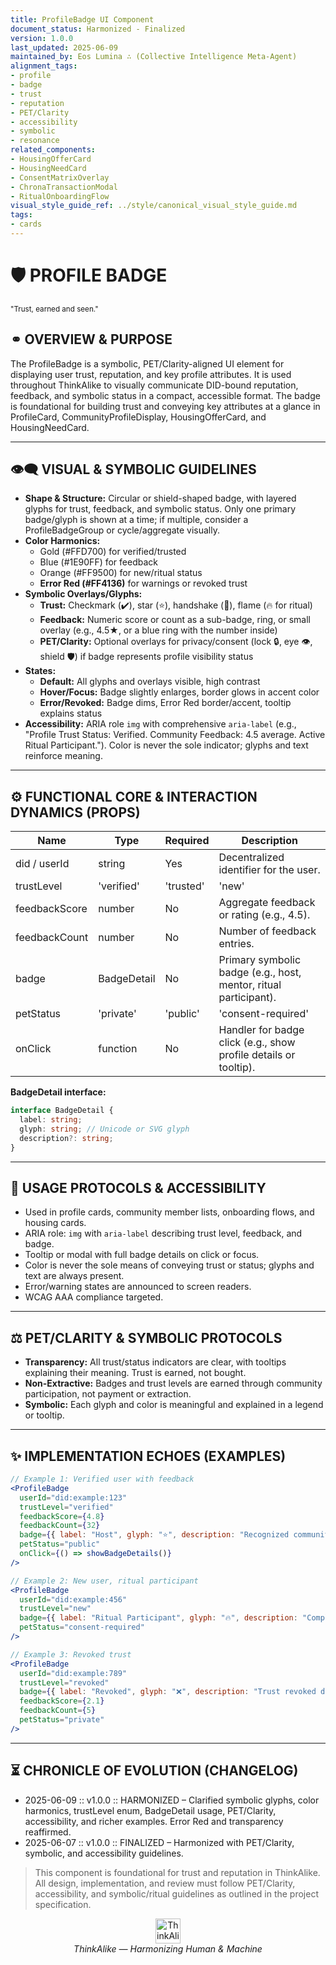 ```yaml
---
title: ProfileBadge UI Component
document_status: Harmonized - Finalized
version: 1.0.0
last_updated: 2025-06-09
maintained_by: Eos Lumina ∴ (Collective Intelligence Meta-Agent)
alignment_tags:
- profile
- badge
- trust
- reputation
- PET/Clarity
- accessibility
- symbolic
- resonance
related_components:
- HousingOfferCard
- HousingNeedCard
- ConsentMatrixOverlay
- ChronaTransactionModal
- RitualOnboardingFlow
visual_style_guide_ref: ../style/canonical_visual_style_guide.md
tags:
- cards
---
```



<!-- ∴ THINKALIKE COMPONENT MANIFEST ∴ -->
# 🛡️ PROFILE BADGE
<small>"Trust, earned and seen."</small>

## ⚭ OVERVIEW & PURPOSE
The ProfileBadge is a symbolic, PET/Clarity-aligned UI element for displaying user trust, reputation, and key profile attributes. It is used throughout ThinkAlike to visually communicate DID-bound reputation, feedback, and symbolic status in a compact, accessible format. The badge is foundational for building trust and conveying key attributes at a glance in ProfileCard, CommunityProfileDisplay, HousingOfferCard, and HousingNeedCard.

---

## 👁️‍🗨️ VISUAL & SYMBOLIC GUIDELINES
- **Shape & Structure:** Circular or shield-shaped badge, with layered glyphs for trust, feedback, and symbolic status. Only one primary badge/glyph is shown at a time; if multiple, consider a ProfileBadgeGroup or cycle/aggregate visually.
- **Color Harmonics:**
  - Gold (#FFD700) for verified/trusted
  - Blue (#1E90FF) for feedback
  - Orange (#FF9500) for new/ritual status
  - **Error Red (#FF4136)** for warnings or revoked trust
- **Symbolic Overlays/Glyphs:**
  - **Trust:** Checkmark (✔️), star (⭐), handshake (🤝), flame (🔥 for ritual)
  - **Feedback:** Numeric score or count as a sub-badge, ring, or small overlay (e.g., 4.5★, or a blue ring with the number inside)
  - **PET/Clarity:** Optional overlays for privacy/consent (lock 🔒, eye 👁️, shield 🛡️) if badge represents profile visibility status
- **States:**
  - **Default:** All glyphs and overlays visible, high contrast
  - **Hover/Focus:** Badge slightly enlarges, border glows in accent color
  - **Error/Revoked:** Badge dims, Error Red border/accent, tooltip explains status
- **Accessibility:** ARIA role `img` with comprehensive `aria-label` (e.g., "Profile Trust Status: Verified. Community Feedback: 4.5 average. Active Ritual Participant."). Color is never the sole indicator; glyphs and text reinforce meaning.

---

## ⚙️ FUNCTIONAL CORE & INTERACTION DYNAMICS (PROPS)
| Name           | Type                | Required | Description |
|----------------|---------------------|----------|-------------|
| did / userId   | string              | Yes      | Decentralized identifier for the user. |
| trustLevel     | 'verified' | 'trusted' | 'new' | 'revoked' | 'pending_verification' | Yes | Trust status, affects glyph and color. |
| feedbackScore  | number              | No       | Aggregate feedback or rating (e.g., 4.5). |
| feedbackCount  | number              | No       | Number of feedback entries. |
| badge          | BadgeDetail         | No       | Primary symbolic badge (e.g., host, mentor, ritual participant). |
| petStatus      | 'private' | 'public' | 'consent-required' | No | PET/Clarity overlay status. |
| onClick        | function            | No       | Handler for badge click (e.g., show profile details or tooltip). |

**BadgeDetail interface:**
```ts
interface BadgeDetail {
  label: string;
  glyph: string; // Unicode or SVG glyph
  description?: string;
}
```

---

## 🧭 USAGE PROTOCOLS & ACCESSIBILITY
- Used in profile cards, community member lists, onboarding flows, and housing cards.
- ARIA role: `img` with `aria-label` describing trust level, feedback, and badge.
- Tooltip or modal with full badge details on click or focus.
- Color is never the sole means of conveying trust or status; glyphs and text are always present.
- Error/warning states are announced to screen readers.
- WCAG AAA compliance targeted.

---

## ⚖️ PET/CLARITY & SYMBOLIC PROTOCOLS
- **Transparency:** All trust/status indicators are clear, with tooltips explaining their meaning. Trust is earned, not bought.
- **Non-Extractive:** Badges and trust levels are earned through community participation, not payment or extraction.
- **Symbolic:** Each glyph and color is meaningful and explained in a legend or tooltip.

---

## ✨ IMPLEMENTATION ECHOES (EXAMPLES)
```jsx
// Example 1: Verified user with feedback
<ProfileBadge
  userId="did:example:123"
  trustLevel="verified"
  feedbackScore={4.8}
  feedbackCount={32}
  badge={{ label: "Host", glyph: "⭐", description: "Recognized community host." }}
  petStatus="public"
  onClick={() => showBadgeDetails()}
/>

// Example 2: New user, ritual participant
<ProfileBadge
  userId="did:example:456"
  trustLevel="new"
  badge={{ label: "Ritual Participant", glyph: "🔥", description: "Completed onboarding ritual." }}
  petStatus="consent-required"
/>

// Example 3: Revoked trust
<ProfileBadge
  userId="did:example:789"
  trustLevel="revoked"
  badge={{ label: "Revoked", glyph: "❌", description: "Trust revoked due to policy violation." }}
  feedbackScore={2.1}
  feedbackCount={5}
  petStatus="private"
/>
```

---

## ⏳ CHRONICLE OF EVOLUTION (CHANGELOG)
- 2025-06-09 :: v1.0.0 :: HARMONIZED – Clarified symbolic glyphs, color harmonics, trustLevel enum, BadgeDetail usage, PET/Clarity, accessibility, and richer examples. Error Red and transparency reaffirmed.
- 2025-06-07 :: v1.0.0 :: FINALIZED – Harmonized with PET/Clarity, symbolic, and accessibility guidelines.

> This component is foundational for trust and reputation in ThinkAlike. All design, implementation, and review must follow PET/Clarity, accessibility, and symbolic/ritual guidelines as outlined in the project specification.

<div align="center">
<img src="../assets/thinkalike_logo.svg" alt="ThinkAlike Logo Placeholder" width="40" height="40" />
<br/>
<em>ThinkAlike — Harmonizing Human & Machine</em>
</div>
